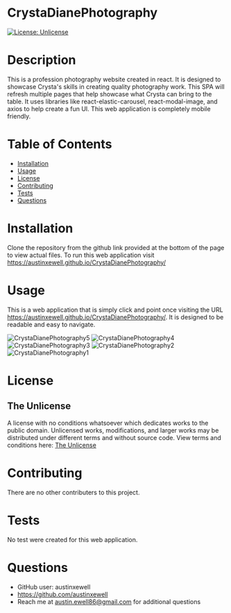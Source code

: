 # CrystaDianePhotography
  [![License: Unlicense](https://img.shields.io/badge/license-Unlicense-blue.svg)](http://unlicense.org/)
  # Description
  This is a profession photography website created in react. It is designed to showcase Crysta's skills in creating quality photography work. This SPA will refresh multiple pages that help showcase what Crysta can bring to the table. It uses libraries like react-elastic-carousel, react-modal-image, and axios to help create a fun UI. This web application is completely mobile friendly. 
  # Table of Contents
  * [Installation](#installation)
  * [Usage](#usage)
  * [License](#license)
  * [Contributing](#contributing)
  * [Tests](#tests)
  * [Questions](#questions)
  # Installation
  Clone the repository from the github link provided at the bottom of the page to view actual files. To run this web application visit https://austinxewell.github.io/CrystaDianePhotography/
  # Usage
  This is a web application that is simply click and point once visiting the URL https://austinxewell.github.io/CrystaDianePhotography/. It is designed to be readable and easy to navigate.

  
![CrystaDianePhotography5](https://user-images.githubusercontent.com/86080954/150888405-365e6b7a-caee-4c8c-98b1-41bf646b9795.JPG)
![CrystaDianePhotography4](https://user-images.githubusercontent.com/86080954/150888406-3f161b0a-ac74-4019-a4b4-cbd66249f40a.JPG)
![CrystaDianePhotography3](https://user-images.githubusercontent.com/86080954/150888407-0a2d7b61-6d05-4ed7-a2d6-d0d8f9cffd5a.JPG)
![CrystaDianePhotography2](https://user-images.githubusercontent.com/86080954/150888408-ad1bfaa7-bb7f-4150-b6d3-8e8dbd330cc5.JPG)
![CrystaDianePhotography1](https://user-images.githubusercontent.com/86080954/150888410-9109e140-cf73-44f9-a197-9b5dc2200292.JPG)

  # License
  ## The Unlicense
  A license with no conditions whatsoever which dedicates works to the public domain. Unlicensed works, modifications, and larger works may be distributed under different terms and without source code.
  View terms and conditions here: [The Unlicense](../utils/licenses/unlicense.txt)
  # Contributing
  There are no other contributers to this project.
  # Tests
  No test were created for this web application.
  # Questions
  * GitHub user: austinxewell
  * https://github.com/austinxewell
  * Reach me at austin.ewell86@gmail.com for additional questions
